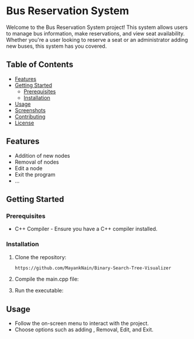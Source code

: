 # Bus Reservation System

Welcome to the Bus Reservation System project! This system allows users to manage bus information, make reservations, and view seat availability. Whether you're a user looking to reserve a seat or an administrator adding new buses, this system has you covered.

## Table of Contents

- [Features](#features)
- [Getting Started](#getting-started)
  - [Prerequisites](#prerequisites)
  - [Installation](#installation)
- [Usage](#usage)
- [Screenshots](#screenshots)
- [Contributing](#contributing)
- [License](#license)

## Features

- Addition of new nodes
- Removal of nodes
- Edit a node
- Exit the program
- ...

## Getting Started

### Prerequisites

- C++ Compiler - Ensure you have a C++ compiler installed.

### Installation

1. Clone the repository:

    ```bash
    https://github.com/MayankNain/Binary-Search-Tree-Visualizer
    ```

2. Compile the main.cpp file:

   

3. Run the executable:

    
## Usage

- Follow the on-screen menu to interact with the project.
- Choose options such as adding , Removal, Edit, and Exit.


